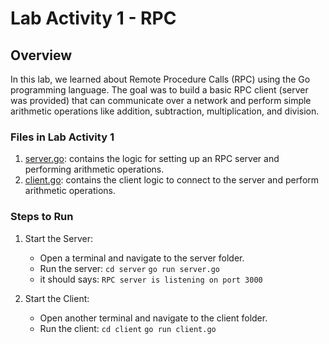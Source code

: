 # Lab Activity 1 - RPC
## Overview
In this lab, we learned about Remote Procedure Calls (RPC) using the Go programming language. The goal was to build a basic RPC client (server was provided) that can communicate over a network and perform simple arithmetic operations like addition, subtraction, multiplication, and division.

### Files in Lab Activity 1
1. [server.go](./server/server.go):  contains the logic for setting up an RPC server and performing arithmetic operations.
2. [client.go](./client/client.go): contains the client logic to connect to the server and perform arithmetic operations.

### Steps to Run
1. Start the Server:
   - Open a terminal and navigate to the server folder.
   - Run the server:
```cd server```
```go run server.go```
    - it should says: ```RPC server is listening on port 3000```

2. Start the Client: 
   - Open another terminal and navigate to the client folder.
   - Run the client: ```cd client```
```go run client.go```
